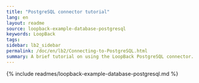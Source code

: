 ```yaml
---
title: "PostgreSQL connector tutorial"
lang: en
layout: readme
source: loopback-example-database-postgresql
keywords: LoopBack
tags:
sidebar: lb2_sidebar
permalink: /doc/en/lb2/Connecting-to-PostgreSQL.html
summary: A brief tutorial on using the LoopBack PostgreSQL connector.  
---
```


{% include readmes/loopback-example-database-postgresql.md %}
